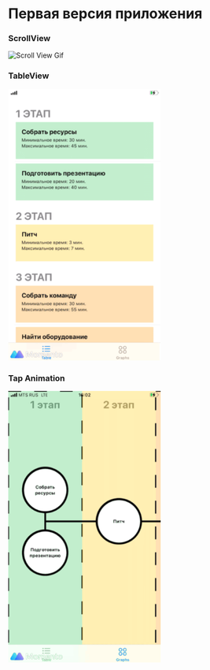 
# Первая версия приложения 

### ScrollView
<img src="gifs/scrollView.GIF" alt="Scroll View Gif" width="310" height="551">

### TableView
<img src="gifs/tableView.GIF" alt="Table View Gif" width="310" height="551">

### Tap Animation
<img src="gifs/tapAnimation.GIF" alt="Tap Animation Gif" width="310" height="551">
